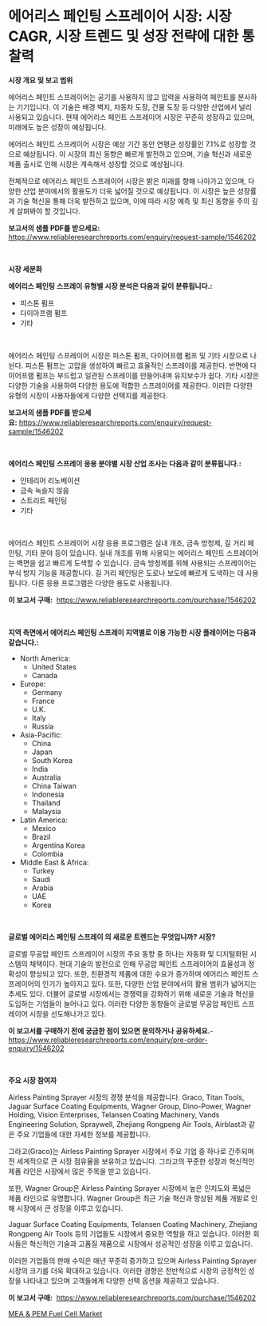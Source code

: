 <p><h1>에어리스 페인팅 스프레이어 시장: 시장 CAGR, 시장 트렌드 및 성장 전략에 대한 통찰력</h1></p><p><strong>시장 개요 및 보고 범위</strong></p>
<p><p>에어리스 페인트 스프레이어는 공기를 사용하지 않고 압력을 사용하여 페인트를 분사하는 기기입니다. 이 기술은 배경 벽지, 자동차 도장, 건물 도장 등 다양한 산업에서 널리 사용되고 있습니다. 현재 에어리스 페인트 스프레이어 시장은 꾸준히 성장하고 있으며, 미래에도 높은 성장이 예상됩니다.</p><p>에어리스 페인트 스프레이어 시장은 예상 기간 동안 연평균 성장률인 7.1%로 성장할 것으로 예상됩니다. 이 시장의 최신 동향은 빠르게 발전하고 있으며, 기술 혁신과 새로운 제품 출시로 인해 시장은 계속해서 성장할 것으로 예상됩니다.</p><p>전체적으로 에어리스 페인트 스프레이어 시장은 밝은 미래를 향해 나아가고 있으며, 다양한 산업 분야에서의 활용도가 더욱 넓어질 것으로 예상됩니다. 이 시장은 높은 성장률과 기술 혁신을 통해 더욱 발전하고 있으며, 이에 따라 시장 예측 및 최신 동향을 주의 깊게 살펴봐야 할 것입니다.</p></p>
<p><strong>보고서의 샘플 PDF를 받으세요:</strong> <a href="https://www.reliableresearchreports.com/enquiry/request-sample/1546202">https://www.reliableresearchreports.com/enquiry/request-sample/1546202</a></p>
<p>&nbsp;</p>
<p><strong>시장 세분화</strong></p>
<p><strong>에어리스 페인팅 스프레이 유형별 시장 분석은 다음과 같이 분류됩니다.:</strong></p>
<p><ul><li>피스톤 펌프</li><li>다이아프램 펌프</li><li>기타</li></ul></p>
<p>&nbsp;</p>
<p><p>에어리스 페인팅 스프레이어 시장은 피스톤 펌프, 다이어프램 펌프 및 기타 시장으로 나뉜다. 피스톤 펌프는 고압을 생성하여 빠르고 효율적인 스프레이를 제공한다. 반면에 다이어프램 펌프는 부드럽고 일관된 스프레이를 만들어내며 유지보수가 쉽다. 기타 시장은 다양한 기술을 사용하여 다양한 용도에 적합한 스프레이어를 제공한다. 이러한 다양한 유형의 시장이 사용자들에게 다양한 선택지를 제공한다.</p></p>
<p><strong>보고서의 샘플 PDF를 받으세요:</strong>&nbsp;<a href="https://www.reliableresearchreports.com/enquiry/request-sample/1546202">https://www.reliableresearchreports.com/enquiry/request-sample/1546202</a></p>
<p>&nbsp;</p>
<p><strong> 에어리스 페인팅 스프레이 응용 분야별 시장 산업 조사는 다음과 같이 분류됩니다.:</strong></p>
<p><ul><li>인테리어 리노베이션</li><li>금속 녹슬지 않음</li><li>스트리트 페인팅</li><li>기타</li></ul></p>
<p>&nbsp;</p>
<p><p>에어리스 페인트 스프레이어 시장 응용 프로그램은 실내 개조, 금속 방청제, 길 거리 페인팅, 기타 분야 등이 있습니다. 실내 개조를 위해 사용되는 에어리스 페인트 스프레이어는 벽면을 쉽고 빠르게 도색할 수 있습니다. 금속 방청제를 위해 사용되는 스프레이어는 부식 방지 기능을 제공합니다. 길 거리 페인팅은 도로나 보도에 빠르게 도색하는 데 사용됩니다. 다른 응용 프로그램은 다양한 용도로 사용됩니다.</p></p>
<p><strong>이 보고서 구매:</strong>&nbsp; <a href="https://www.reliableresearchreports.com/purchase/1546202">https://www.reliableresearchreports.com/purchase/1546202</a></p>
<p>&nbsp;</p>
<p><strong>지역 측면에서 에어리스 페인팅 스프레이 지역별로 이용 가능한 시장 플레이어는 다음과 같습니다.:</strong></p>
<p><ul>
    <li>
        North America:
        <ul>
            <li>United States</li>
            <li>Canada</li>
        </ul>
    </li>
    <li>
        Europe:
        <ul>
            <li>Germany</li>
            <li>France</li>
            <li>U.K.</li>
            <li>Italy</li>
            <li>Russia</li>
        </ul>
    </li>
    <li>
        Asia-Pacific:
        <ul>
            <li>China</li>
            <li>Japan</li>
            <li>South Korea</li>
            <li>India</li>
            <li>Australia</li>
            <li>China Taiwan</li>
            <li>Indonesia</li>
            <li>Thailand</li>
            <li>Malaysia</li>
        </ul>
    </li>
    <li>
        Latin America:
        <ul>
            <li>Mexico</li>
            <li>Brazil</li>
            <li>Argentina Korea</li>
            <li>Colombia</li>
        </ul>
    </li>
    <li>
        Middle East & Africa:
        <ul>
            <li>Turkey</li>
            <li>Saudi</li>
            <li>Arabia</li>
            <li>UAE</li>
            <li>Korea</li>
        </ul>
    </li>
    </ul></p>
<p>&nbsp;</p>
<p><strong>글로벌 에어리스 페인팅 스프레이 의 새로운 트렌드는 무엇입니까? 시장?</strong></p>
<p><p>글로벌 무공압 페인트 스프레이어 시장의 주요 동향 중 하나는 자동화 및 디지털화된 시스템의 채택이다. 현대 기술의 발전으로 인해 무공압 페인트 스프레이어의 효율성과 정확성이 향상되고 있다. 또한, 친환경적 제품에 대한 수요가 증가하며 에어리스 페인트 스프레이어의 인기가 높아지고 있다. 또한, 다양한 산업 분야에서의 활용 범위가 넓어지는 추세도 있다. 더불어 글로벌 시장에서는 경쟁력을 강화하기 위해 새로운 기술과 혁신을 도입하는 기업들이 늘어나고 있다. 이러한 다양한 동향들이 글로벌 무공압 페인트 스프레이어 시장을 선도해나가고 있다.</p></p>
<p><strong>이 보고서를 구매하기 전에 궁금한 점이 있으면 문의하거나 공유하세요.</strong>- <a href="https://www.reliableresearchreports.com/enquiry/pre-order-enquiry/1546202">https://www.reliableresearchreports.com/enquiry/pre-order-enquiry/1546202</a></p>
<p>&nbsp;</p>
<p><strong>주요 시장 참여자</strong></p>
<p><p>Airless Painting Sprayer 시장의 경쟁 분석을 제공합니다. Graco, Titan Tools, Jaguar Surface Coating Equipments, Wagner Group, Dino-Power, Wagner Holding, Vision Enterprises, Telansen Coating Machinery, Vands Engineering Solution, Spraywell, Zhejiang Rongpeng Air Tools, Airblast과 같은 주요 기업들에 대한 자세한 정보를 제공합니다. </p><p>그라고(Graco)는 Airless Painting Sprayer 시장에서 주요 기업 중 하나로 간주되며 전 세계적으로 큰 시장 점유율을 보유하고 있습니다. 그라고의 꾸준한 성장과 혁신적인 제품 라인은 시장에서 많은 주목을 받고 있습니다. </p><p>또한, Wagner Group은 Airless Painting Sprayer 시장에서 높은 인지도와 폭넓은 제품 라인으로 유명합니다. Wagner Group은 최근 기술 혁신과 향상된 제품 개발로 인해 시장에서 큰 성장을 이루고 있습니다. </p><p>Jaguar Surface Coating Equipments, Telansen Coating Machinery, Zhejiang Rongpeng Air Tools 등의 기업들도 시장에서 중요한 역할을 하고 있습니다. 이러한 회사들은 혁신적인 기술과 고품질 제품으로 시장에서 성공적인 성장을 이루고 있습니다. </p><p>이러한 기업들의 판매 수익은 매년 꾸준히 증가하고 있으며 Airless Painting Sprayer 시장의 크기를 더욱 확대하고 있습니다. 이러한 경향은 전반적으로 시장의 긍정적인 성장을 나타내고 있으며 고객들에게 다양한 선택 옵션을 제공하고 있습니다.</p></p>
<p><strong>이 보고서 구매:</strong>&nbsp;&nbsp;<a href="https://www.reliableresearchreports.com/purchase/1546202">https://www.reliableresearchreports.com/purchase/1546202</a></p>
<p><p><a href="https://github.com/BryceTownsendr/Market-Research-Report-List-4/blob/main/mea-pem-fuel-cell-market.md">MEA & PEM Fuel Cell Market</a></p></p>
